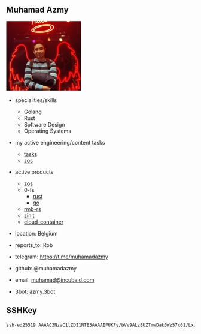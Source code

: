 ## Muhamad Azmy


<img src="img/azmy.jpg" alt="img" width=200px />

- specialities/skills
  - Golang
  - Rust
  - Software Design
  - Operating Systems
- my active engineering/content tasks
  - [tasks](https://github.com/orgs/threefoldtech/projects/172/views/13?filterQuery=assignee%3Amuhamadazmy)
  - [zos](https://github.com/orgs/threefoldtech/projects/172/views/5)
- active products
  - [zos](https://github.com/threefoldtech/zos)
  - 0-fs
    - [rust](https://github.com/threefoldtech/rfs)
    - [go](https://github.com/threefoldtech/0-fs)
  - [rmb-rs](https://github.com/threefoldtech/rmb-rs)
  - [zinit](https://github.com/threefoldtech/zinit)
  - [cloud-container](https://github.com/threefoldtech/cloud-container)
- location: Belgium
- reports_to: Rob

- telegram: https://t.me/muhamadazmy
- github: @muhamadazmy
- email: muhamad@incubaid.com
- 3bot: azmy.3bot

## SSHKey

```bash
ssh-ed25519 AAAAC3NzaC1lZDI1NTE5AAAAIFUKFy/bVv9ALz8UZTmwDak0Wz57x61/Lxz42X1K186b
```
